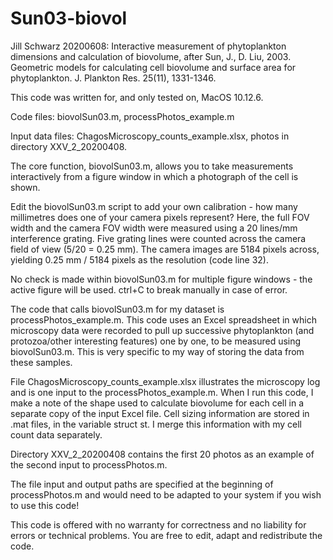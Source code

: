 # Sun03-biovol
Jill Schwarz 20200608: Interactive measurement of phytoplankton dimensions and calculation of biovolume, after 
Sun, J., D. Liu, 2003. Geometric models for calculating cell biovolume and surface area for phytoplankton. J. Plankton Res. 25(11), 1331-1346.

This code was written for, and only tested on, MacOS 10.12.6.

Code files:  biovolSun03.m, processPhotos_example.m

Input data files: ChagosMicroscopy_counts_example.xlsx, photos in directory XXV_2_20200408. 

The core function, biovolSun03.m, allows you to take measurements interactively from a figure window in which a photograph of the cell is shown.

Edit the biovolSun03.m script to add your own calibration - how many millimetres does one of your camera pixels represent? Here, the full FOV width and the camera FOV width were measured using a 20 lines/mm interference grating. Five grating lines were counted across the camera field of view (5/20 = 0.25 mm). The camera images are 5184 pixels across, yielding 0.25 mm / 5184 pixels as the resolution (code line 32).
 
No check is made within biovolSun03.m for multiple figure windows - the active figure will be used. ctrl+C to break manually in case of error.

The code that calls biovolSun03.m for my dataset is processPhotos_example.m. This code uses an Excel spreadsheet in which microscopy data were recorded to pull up successive phytoplankton (and protozoa/other interesting features) one by one, to be measured using biovolSun03.m.  This is very specific to my way of storing the data from these samples.

File ChagosMicroscopy_counts_example.xlsx illustrates the microscopy log and is one input to the processPhotos_example.m.  When I run this code, I make a note of the shape used to calculate biovolume for each cell in a separate copy of the input Excel file. Cell sizing information are stored in .mat files, in the variable struct st. I merge this information with my cell count data separately.

Directory XXV_2_20200408 contains the first 20 photos as an example of the second input to processPhotos.m. 

The file input and output paths are specified at the beginning of processPhotos.m and would need to be adapted to your system if you wish to use this code!

This code is offered with no warranty for correctness and no liability for errors or technical problems. You are free to edit, adapt and redistribute the code.

